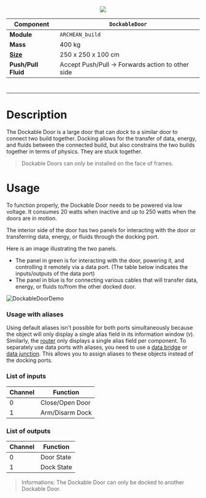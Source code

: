 <p align="center">
  <img src="DockableDoor.png" />
</p>

|Component|`DockableDoor`|
|---|---|
|**Module**|`ARCHEAN_build`|
|**Mass**|400 kg|
|[**Size**](# "Based on the component's occupancy in a fixed 25cm grid.")|250 x 250 x 100 cm|
|**Push/Pull Fluid**|Accept Push/Pull -> Forwards action to other side|
#
---

# Description
The Dockable Door is a large door that can dock to a similar door to connect two build together. Docking allows for the transfer of data, energy, and fluids between the connected build, but also constrains the two builds together in terms of physics. They are stuck together.

>Dockable Doors can only be installed on the face of frames.

# Usage
To function properly, the Dockable Door needs to be powered via low voltage. It consumes 20 watts when inactive and up to 250 watts when the doors are in motion.

The interior side of the door has two panels for interacting with the door or transferring data, energy, or fluids through the docking port.

Here is an image illustrating the two panels.
- The panel in green is for interacting with the door, powering it, and controlling it remotely via a data port. (The table below indicates the inputs/outputs of the data port)
- The panel in blue is for connecting various cables that will transfer data, energy, or fluids to/from the other docked door.

![DockableDoorDemo](DockableDoorExample.png)

### Usage with aliases
Using default aliases isn't possible for both ports simultaneously because the object will only display a single alias field in its information window (`V`). Similarly, the [router](../computers/Router.md) only displays a single alias field per component.
To separately use data ports with aliases, you need to use a [data bridge](../computers/DataBridge.md) or [data junction](../computers/DataJunction.md). This allows you to assign aliases to these objects instead of the docking ports.

### List of inputs
|Channel|Function|
|---|---|
|0|Close/Open Door|
|1|Arm/Disarm Dock|

### List of outputs
|Channel|Function|
|---|---|
|0|Door State|
|1|Dock State|

> Informations:
> The Dockable Door can only be docked to another Dockable Door.
